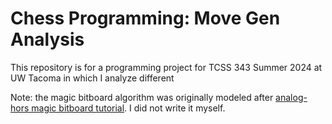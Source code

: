 # Chess Programming: Move Gen Analysis
This repository is for a programming project for TCSS 343 Summer 2024 at UW Tacoma in which I analyze different

Note: the magic bitboard algorithm was originally modeled after [analog-hors magic bitboard tutorial](https://github.com/analog-hors/magic-bitboards-demo). I did not write it myself.
